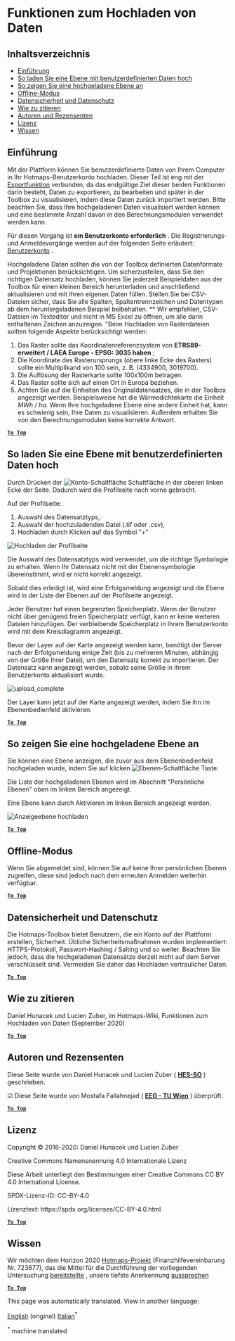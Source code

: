 <h1> <a class="anchor" id="data-upload-functionalities" href="#data-upload-functionalities"><i class="fa fa-link"></i></a> Funktionen zum Hochladen von Daten </h1><h2> <a class="anchor" id="table-of-contents" href="#table-of-contents"><i class="fa fa-link"></i></a> Inhaltsverzeichnis </h2><ul><li> <a href="#introduction">Einführung</a> </li><li> <a href="#how-to-upload-a-layer-with-custom-data">So laden Sie eine Ebene mit benutzerdefinierten Daten hoch</a> </li><li> <a href="#how-to-display-an-uploaded-layer">So zeigen Sie eine hochgeladene Ebene an</a> </li><li> <a href="#offline-mode">Offline-Modus</a> </li><li> <a href="#data-security-and-privacy">Datensicherheit und Datenschutz</a> </li><li> <a href="#how-to-cite">Wie zu zitieren</a> </li><li> <a href="#authors-and-reviewers">Autoren und Rezensenten</a> </li><li> <a href="#license">Lizenz</a> </li><li> <a href="#acknowledgement">Wissen</a> </li></ul><h2> <a class="anchor" id="introduction" href="#introduction"><i class="fa fa-link"></i></a> Einführung </h2><p> Mit der Plattform können Sie benutzerdefinierte Daten von Ihrem Computer in Ihr Hotmaps-Benutzerkonto hochladen. Dieser Teil ist eng mit der <a href="Data-export-functionalities">Exportfunktion</a> verbunden, da das endgültige Ziel dieser beiden Funktionen darin besteht, Daten zu exportieren, zu bearbeiten und später in der Toolbox zu visualisieren, indem diese Daten zurück importiert werden. Bitte beachten Sie, dass Ihre hochgeladenen Daten visualisiert werden können und eine bestimmte Anzahl davon in den Berechnungsmodulen verwendet werden kann. </p><p> Für diesen Vorgang ist <strong>ein Benutzerkonto erforderlich</strong> . Die Registrierungs- und Anmeldevorgänge werden auf der folgenden Seite erläutert: <a href="Introduction-to-user-interface#Connect">Benutzerkonto</a> . </p><p> Hochgeladene Daten sollten die von der Toolbox definierten Datenformate und Projektionen berücksichtigen. Um sicherzustellen, dass Sie den richtigen Datensatz hochladen, können Sie jederzeit Beispieldaten aus der Toolbox für einen kleinen Bereich herunterladen und anschließend aktualisieren und mit Ihren eigenen Daten füllen. Stellen Sie bei CSV-Dateien sicher, dass Sie alle Spalten, Spaltentrennzeichen und Datentypen ab dem heruntergeladenen Beispiel beibehalten. ** Wir empfehlen, CSV-Dateien im Texteditor und nicht in MS Excel zu öffnen, um alle darin enthaltenen Zeichen anzuzeigen. &quot;Beim Hochladen von Rasterdateien sollten folgende Aspekte berücksichtigt werden: </p><ol><li> Das Raster sollte das Koordinatenreferenzsystem von <strong>ETRS89-erweitert / LAEA Europe - EPSG: 3035 haben</strong> ; </li><li> Die Koordinate des Rasterursprungs (obere linke Ecke des Rasters) sollte ein Multiplikand von 100 sein, z. B. (4334900, 3019700). </li><li> Die Auflösung der Rasterkarte sollte 100x100m betragen. </li><li> Das Raster sollte sich auf einen Ort in Europa beziehen. </li><li> Achten Sie auf die Einheiten des Originaldatensatzes, die in der Toolbox angezeigt werden. Beispielsweise hat die Wärmedichtekarte die Einheit <em>MWh / ha.</em> Wenn Ihre hochgeladene Ebene eine andere Einheit hat, kann es schwierig sein, Ihre Daten zu visualisieren. Außerdem erhalten Sie von den Berechnungsmodulen keine korrekte Antwort. </li></ol><p> <a href="#table-of-contents"><strong><code>To Top</code></strong></a> </p> <h2> <a class="anchor" id="how-to-upload-a-layer-with-custom-data" href="#how-to-upload-a-layer-with-custom-data"><i class="fa fa-link"></i></a> So laden Sie eine Ebene mit benutzerdefinierten Daten hoch </h2><p> Durch Drücken der <img alt="Konto-Schaltfläche" src="../images/account-btn.png"/> Schaltfläche in der oberen linken Ecke der Seite. Dadurch wird die Profilseite nach vorne gebracht. </p><p> Auf der Profilseite: </p><ol><li> Auswahl des Datensatztyps, </li><li> Auswahl der hochzuladenden Datei (.tif oder .csv), </li><li> Hochladen durch Klicken auf das Symbol &quot;+&quot; </li></ol><p><img alt="Hochladen der Profilseite" src="../images/profile-upload.png"/></p><p> Die Auswahl des Datensatztyps wird verwendet, um die richtige Symbologie zu erhalten. Wenn Ihr Datensatz nicht mit der Ebenensymbologie übereinstimmt, wird er nicht korrekt angezeigt. </p><p> Sobald dies erledigt ist, wird eine Erfolgsmeldung angezeigt und die Ebene wird in der Liste der Ebenen auf der Profilseite angezeigt. </p><p> Jeder Benutzer hat einen begrenzten Speicherplatz. Wenn der Benutzer nicht über genügend freien Speicherplatz verfügt, kann er keine weiteren Dateien hinzufügen. Der verbleibende Speicherplatz in Ihrem Benutzerkonto wird mit dem Kreisdiagramm angezeigt. </p><p> Bevor der Layer auf der Karte angezeigt werden kann, benötigt der Server nach der Erfolgsmeldung einige Zeit (bis zu mehreren Minuten, abhängig von der Größe Ihrer Datei), um den Datensatz korrekt zu importieren. Der Datensatz kann angezeigt werden, sobald seine Größe in Ihrem Benutzerkonto aktualisiert wurde. </p><p><img alt="upload_complete" src="../images/upload_complete.png"/></p><p> Der Layer kann jetzt auf der Karte angezeigt werden, indem Sie ihn im Ebenenbedienfeld aktivieren. </p><p> <a href="#table-of-contents"><strong><code>To Top</code></strong></a> </p> <h2> <a class="anchor" id="how-to-display-an-uploaded-layer" href="#how-to-display-an-uploaded-layer"><i class="fa fa-link"></i></a> So zeigen Sie eine hochgeladene Ebene an </h2><p> Sie können eine Ebene anzeigen, die zuvor aus dem Ebenenbedienfeld hochgeladen wurde, indem Sie auf klicken <img alt="Ebenen-Schaltfläche" src="../images/layers-btn.png"/> Taste. </p><p> Die Liste der hochgeladenen Ebenen wird im Abschnitt &quot;Persönliche Ebenen&quot; oben im linken Bereich angezeigt. </p><p> Eine Ebene kann durch Aktivieren im linken Bereich angezeigt werden. </p><p><img alt="Anzeigeebene hochladen" src="../images/upload-layers.png"/></p><p> <a href="#table-of-contents"><strong><code>To Top</code></strong></a> </p> <h2> <a class="anchor" id="offline-mode" href="#offline-mode"><i class="fa fa-link"></i></a> Offline-Modus </h2><p> Wenn Sie abgemeldet sind, können Sie auf keine Ihrer persönlichen Ebenen zugreifen, diese sind jedoch nach dem erneuten Anmelden weiterhin verfügbar. </p><p> <a href="#table-of-contents"><strong><code>To Top</code></strong></a> </p> <h2> <a class="anchor" id="data-security-and-privacy" href="#data-security-and-privacy"><i class="fa fa-link"></i></a> Datensicherheit und Datenschutz </h2><p> Die Hotmaps-Toolbox bietet Benutzern, die ein Konto auf der Plattform erstellen, Sicherheit. Übliche Sicherheitsmaßnahmen wurden implementiert: HTTPS-Protokoll, Passwort-Hashing / Salting und so weiter. Beachten Sie jedoch, dass die hochgeladenen Datensätze derzeit nicht auf dem Server verschlüsselt sind. Vermeiden Sie daher das Hochladen vertraulicher Daten. </p><p> <a href="#table-of-contents"><strong><code>To Top</code></strong></a> </p> <h2> <a class="anchor" id="how-to-cite" href="#how-to-cite"><i class="fa fa-link"></i></a> Wie zu zitieren </h2><p> Daniel Hunacek und Lucien Zuber, im Hotmaps-Wiki, Funktionen zum Hochladen von Daten (September 2020) </p><p> <a href="#table-of-contents"><strong><code>To Top</code></strong></a> </p> <h2> <a class="anchor" id="authors-and-reviewers" href="#authors-and-reviewers"><i class="fa fa-link"></i></a> Autoren und Rezensenten </h2><p> Diese Seite wurde von Daniel Hunacek und Lucien Zuber ( <strong><a href="https://www.hevs.ch">HES-SO</a></strong> ) geschrieben. </p><p> ☑ Diese Seite wurde von Mostafa Fallahnejad ( <strong><a href="https://eeg.tuwien.ac.at/">EEG - TU Wien</a></strong> ) überprüft. </p><p> <a href="#table-of-contents"><strong><code>To Top</code></strong></a> </p> <h2> <a class="anchor" id="license" href="#license"><i class="fa fa-link"></i></a> Lizenz </h2><p> Copyright © 2016-2020: Daniel Hunacek und Lucien Zuber </p><p> Creative Commons Namensnennung 4.0 Internationale Lizenz </p><p> Diese Arbeit unterliegt den Bestimmungen einer Creative Commons CC BY 4.0 International License. </p><p> SPDX-Lizenz-ID: CC-BY-4.0 </p><p> Lizenztext: https://spdx.org/licenses/CC-BY-4.0.html </p><p> <a href="#table-of-contents"><strong><code>To Top</code></strong></a> </p> <h2> <a class="anchor" id="acknowledgement" href="#acknowledgement"><i class="fa fa-link"></i></a> Wissen </h2><p> Wir möchten dem Horizon 2020 <a href="https://www.hotmaps-project.eu">Hotmaps-Projekt</a> (Finanzhilfevereinbarung Nr. 723677), das die Mittel für die Durchführung der vorliegenden Untersuchung <a href="https://www.hotmaps-project.eu">bereitstellte</a> , unsere tiefste Anerkennung <a href="https://www.hotmaps-project.eu">aussprechen</a> </p><p> <a href="#table-of-contents"><strong><code>To Top</code></strong></a> </p> 




<!--- THIS IS A SUPER UNIQUE IDENTIFIER -->

This page was automatically translated. View in another language:

[English](../en/Data-upload-functionalities) (original)  [Italian](../it/Data-upload-functionalities)<sup>\*</sup> 

<sup>\*</sup> machine translated
